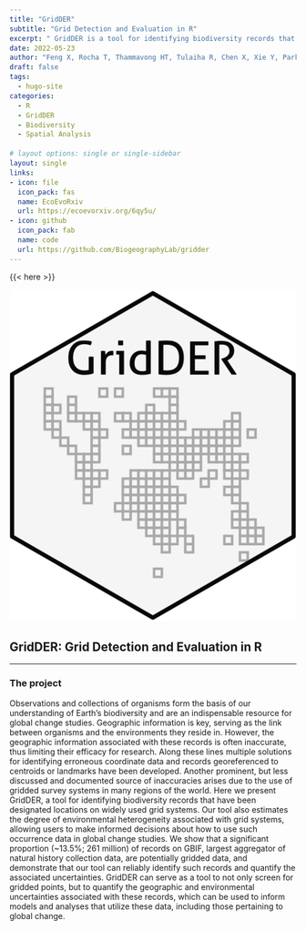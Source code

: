 ```yaml
---
title: "GridDER"
subtitle: "Grid Detection and Evaluation in R"
excerpt: " GridDER is a tool for identifying biodiversity records that have been designated locations on widely used grid systems. Our tool also estimates the degree of environmental heterogeneity associated with grid systems, allowing users to make informed decisions about how to use such occurrence data in global change studies. We show that a significant proportion (~13.5%; 261 million) of records on GBIF, largest aggregator of natural history collection data, are potentially gridded data, and demonstrate that our tool can reliably identify such records and quantify the associated uncertainties.The package can serve as a tool to not only screen for gridded points, but to quantify the geographic and environmental uncertainties associated with these records, which can be used to inform models and analyses that utilize these data, including those pertaining to global change"
date: 2022-05-23
author: "Feng X, Rocha T, Thammavong HT, Tulaiha R, Chen X, Xie Y, Park D"
draft: false
tags:
  - hugo-site
categories:
  - R
  - GridDER
  - Biodiversity
  - Spatial Analysis
  
# layout options: single or single-sidebar
layout: single
links:
- icon: file
  icon_pack: fas
  name: EcoEvoRxiv
  url: https://ecoevorxiv.org/6qy5u/
- icon: github
  icon_pack: fab
  name: code
  url: https://github.com/BiogeographyLab/gridder
---
```


{{< here >}}

![Package logo](featured-hex.png)

## GridDER: Grid Detection and Evaluation in R


---

### The project

Observations and collections of organisms form the basis of our understanding of Earth’s biodiversity and are an indispensable resource for global change studies. Geographic information is key, serving as the link between organisms and the environments they reside in. However, the geographic information associated with these records is often inaccurate, thus limiting their efficacy for research. Along these lines multiple solutions for identifying erroneous coordinate data and records georeferenced to centroids or landmarks have been developed. Another prominent, but less discussed and documented source of inaccuracies arises due to the use of gridded survey systems in many regions of the world. Here we present GridDER, a tool for identifying biodiversity records that have been designated locations on widely used grid systems. Our tool also estimates the degree of environmental heterogeneity associated with grid systems, allowing users to make informed decisions about how to use such occurrence data in global change studies. We show that a significant proportion (~13.5%; 261 million) of records on GBIF, largest aggregator of natural history collection data, are potentially gridded data, and demonstrate that our tool can reliably identify such records and quantify the associated uncertainties. GridDER can serve as a tool to not only screen for gridded points, but to quantify the geographic and environmental uncertainties associated with these records, which can be used to inform models and analyses that utilize these data, including those pertaining to global change.
